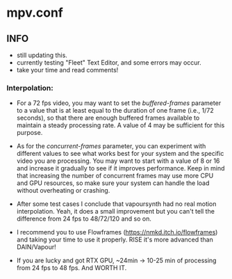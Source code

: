 # mpv.conf

## INFO

- still updating this.
- currently testing "Fleet" Text Editor, and some errors may occur.
- take your time and read comments!

### Interpolation:
- For a 72 fps video, you may want to set the _buffered-frames_ parameter to a value that is at least equal to the duration of one frame (i.e., 1/72 seconds), so that there are enough buffered frames available to maintain a steady processing rate. A value of 4 may be sufficient for this purpose.

- As for the _concurrent-frames_ parameter, you can experiment with different values to see what works best for your system and the specific video you are processing. You may want to start with a value of 8 or 16 and increase it gradually to see if it improves performance. Keep in mind that increasing the number of concurrent frames may use more CPU and GPU resources, so make sure your system can handle the load without overheating or crashing.

- After some test cases I conclude that vapoursynth had no real motion interpolation.
Yeah, it does a small improvement but you can't tell the difference from 24 fps to 48/72/120 and so on.
- I recommend you to use Flowframes (https://nmkd.itch.io/flowframes) and taking your time to use it properly. RISE it's more advanced than DAIN/Vapour!
- If you are lucky and got RTX GPU, ~24min -> 10-25 min of processing from 24 fps to 48 fps. And WORTH IT.
